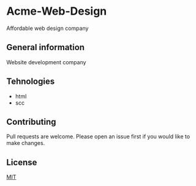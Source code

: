 # Acme-Web-Design
Affordable web design company

## General information
Website development company

## Tehnologies
* html
* scc

## Contributing
Pull requests are welcome. Please open an issue first if you would like to make changes.

## License
[MIT](https://github.com/LiubovPlugar/acme-web-design/blob/master/LICENSE)
